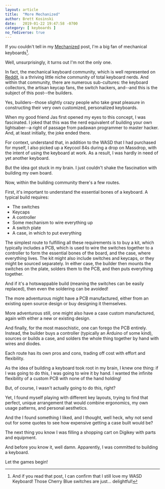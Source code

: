 ```yaml
---
layout: article
title:  "More Mechanized"
author: Brett Kosinski
date:   2019-01-22 19:47:58 -0700
category: [ keyboards ]
no_fediverse: true
---
```


If you couldn't tell in my [Mechanized](2018-11-15-mechanized.md) post, I'm a big fan of mechanical keyboards[^1].

Well, unsurprisingly, it turns out I'm not the only one.

In fact, the mechanical keyboard community, which is well represented on [Reddit](http://old.reddit.com/r/MechanicalKeyboards), is a thriving little niche community of total keyboard nerds.  And within that community, there are numerous sub-cultures:  the keyboard collectors, the artisan keycap fans, the switch hackers, and--and this is the subject of this post--the builders.

Yes, builders--those slightly crazy people who take great pleasure in constructing their very own customized, personalized keyboards.

When my good friend Jas first opened my eyes to this concept, I was fascinated.  I joked that this was the nerd equivalent of building your own lightsaber--a right of passage from padawan programmer to master hacker.  And, at least initially, the joke ended there.

For context, understand that, in addition to the WASD that I had purchased for myself, I also picked up a Keycool 84s during a drop on Massdrop, with the intent of using the keyboard at work.  As a result, I was hardly in need of yet another keyboard.

But the idea got stuck in my brain.  I just couldn't shake the fascination with building my own board.

Now, within the building community there's a few routes.

First, it's important to understand the essential bones of a keyboard.  A typical build requires:

* The switches
* Keycaps
* A controller
* Some mechanism to wire everything up
* A switch plate
* A case, in which to put everything

The simplest route to fulfilling all these requirements is to buy a kit, which typically includes a PCB, which is used to wire the switches together to a controller to form the essential bones of the board, and the case, where everything lives.  The kit might also include switches and keycaps, or they might be sourced separately.  In either case, the builder then mounts the switches on the plate, solders them to the PCB, and then puts everything together.

And if it's a hotswappable build (meaning the switches can be easily replaced), then even the soldering can be avoided!

The more adventurous might have a PCB manufactured, either from an existing open source design or buy designing it themselves.

More adventurous still, one might also have a case custom manufactured, again with either a new or existing design.

And finally, for the most masochistic, one can forego the PCB entirely.  Instead, the builder buys a controller (typically an Arduino of some kind), sources or builds a case, and solders the whole thing together by hand with wires and diodes.

Each route has its own pros and cons, trading off cost with effort and flexibility.

As the idea of building a keyboard took root in my brain, I knew one thing:  if I was going to do this, I was going to wire it by hand.  I wanted the infinite flexibility of a custom PCB with none of the hand holding!

But, of course, I wasn't actually going to do this, right?

Yet, I found myself playing with different key layouts, trying to find that perfect, unique arrangement that would combine ergonomics, my own usage patterns, and personal aesthetics.

And the I found something I liked, and I thought, well heck, why not send out for some quotes to see how expensive getting a case built would be?

The next thing you know I was filling a shopping cart on Digikey with parts and equipment.

And before you know it, well damn.  Apparently, I was committed to building a keyboard.

Let the games begin!

[^1]: And if you read that post, I can confirm that I still love my WASD Keyboard!  Those Cherry Blue switches are just... delightful!
